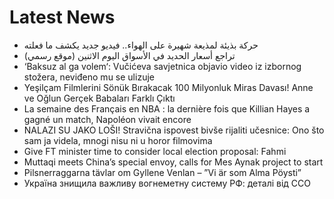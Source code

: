 # Latest News
-  حركة بذيئة لمذيعة شهيرة على الهواء.. فيديو جديد يكشف ما فعلته
-  تراجع أسعار الحديد في الأسواق اليوم الاثنين (موقع رسمي)
-  ‘Baksuz al ga volem‘: Vučićeva savjetnica objavio video iz izbornog stožera, neviđeno mu se ulizuje
-  Yeşilçam Filmlerini Sönük Bırakacak 100 Milyonluk Miras Davası! Anne ve Oğlun Gerçek Babaları Farklı Çıktı
-  La semaine des Français en NBA : la dernière fois que Killian Hayes a gagné un match, Napoléon vivait encore
-  NALAZI SU JAKO LOŠI! Stravična ispovest bivše rijaliti učesnice: Ono što sam ja videla, mnogi nisu ni u horor filmovima
-  Give FT minister time to consider local election proposal: Fahmi
-  Muttaqi meets China’s special envoy, calls for Mes Aynak project to start
-  Pilsnerraggarna tävlar om Gyllene Venlan – ”Vi är som Alma Pöysti”
-  Україна знищила важливу вогнеметну систему РФ: деталі від ССО
